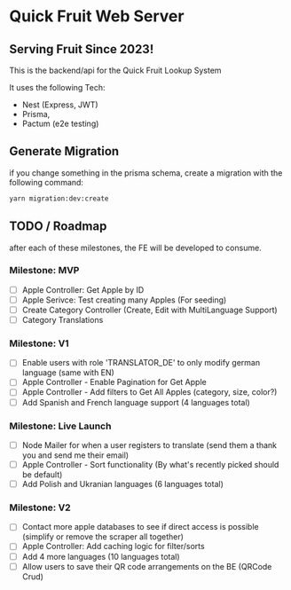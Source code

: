 # Quick Fruit Web Server
## Serving Fruit Since 2023!

This is the backend/api for the Quick Fruit Lookup System

It uses the following Tech:
- Nest (Express, JWT)
- Prisma,
- Pactum (e2e testing)

## Generate Migration

if you change something in the prisma schema, create a migration with the following command:

```bash
yarn migration:dev:create
```


## TODO / Roadmap

after each of these milestones, the FE will be developed to consume.

### Milestone: MVP
- [ ] Apple Controller: Get Apple by ID
- [ ] Apple Serivce: Test creating many Apples (For seeding)
- [ ] Create Category Controller (Create, Edit with MultiLanguage Support)
- [ ] Category Translations

### Milestone: V1
- [ ] Enable users with role 'TRANSLATOR_DE' to only modify german language (same with EN)
- [ ] Apple Controller - Enable Pagination for Get Apple
- [ ] Apple Controller - Add filters to Get All Apples (category, size, color?)
- [ ] Add Spanish and French language support (4 languages total)

### Milestone: Live Launch
- [ ] Node Mailer for when a user registers to translate (send them a thank you and send me their email)
- [ ] Apple Controller - Sort functionality (By what's recently picked should be default)
- [ ] Add Polish and Ukranian languages (6 languages total)

### Milestone: V2
- [ ] Contact more apple databases to see if direct access is possible (simplify or remove the scraper all together)
- [ ] Apple Controller: Add caching logic for filter/sorts
- [ ] Add 4 more languages (10 languages total)
- [ ] Allow users to save their QR code arrangements on the BE (QRCode Crud)
